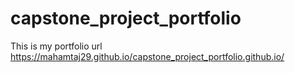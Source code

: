 # capstone_project_portfolio
This is my portfolio url https://mahamtaj29.github.io/capstone_project_portfolio.github.io/
